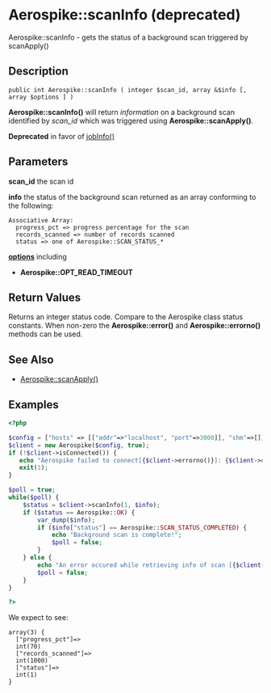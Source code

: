 
# Aerospike::scanInfo (deprecated)

Aerospike::scanInfo - gets the status of a background scan triggered by scanApply()

## Description

```
public int Aerospike::scanInfo ( integer $scan_id, array &$info [, array $options ] )
```

**Aerospike::scanInfo()** will return *information* on a background scan identified
by *scan_id* which was triggered using **Aerospike::scanApply()**.

**Deprecated** in favor of [jobInfo()](aerospike_jobinfo.md)

## Parameters

**scan_id** the scan id

**info** the status of the background scan returned as an array conforming to the following:
```
Associative Array:
  progress_pct => progress percentage for the scan
  records_scanned => number of records scanned
  status => one of Aerospike::SCAN_STATUS_*
```

**[options](aerospike.md)** including
- **Aerospike::OPT_READ_TIMEOUT**

## Return Values

Returns an integer status code.  Compare to the Aerospike class status
constants.  When non-zero the **Aerospike::error()** and
**Aerospike::errorno()** methods can be used.

## See Also

- [Aerospike::scanApply()](aerospike_scanapply.md)

## Examples

```php
<?php

$config = ["hosts" => [["addr"=>"localhost", "port"=>3000]], "shm"=>[]];
$client = new Aerospike($config, true);
if (!$client->isConnected()) {
   echo "Aerospike failed to connect[{$client->errorno()}]: {$client->error()}\n";
   exit(1);
}

$poll = true;
while($poll) {
    $status = $client->scanInfo(1, $info);
    if ($status == Aerospike::OK) {
        var_dump($info);
        if ($info["status"] == Aerospike::SCAN_STATUS_COMPLETED) {
            echo "Background scan is complete!";
            $poll = false;
        }
    } else {
        echo "An error occured while retrieving info of scan [{$client->errorno()}] {$client->error()}\n";
        $poll = false;
    }
}

?>
```

We expect to see:

```
array(3) {
  ["progress_pct"]=>
  int(70)
  ["records_scanned"]=>
  int(1000)
  ["status"]=>
  int(1)
}
```

